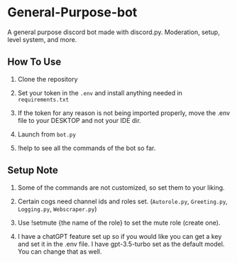 # General-Purpose-bot
A general purpose discord bot made with discord.py.
Moderation, setup, level system, and more.

## How To Use
1. Clone the repository

2. Set your token in the ```.env``` and install anything needed in ```requirements.txt```

3. If the token for any reason is not being imported properly, move the .env file to your DESKTOP and not your IDE dir.

4. Launch from ```bot.py```

5. !help to see all the commands of the bot so far.


## Setup Note
1. Some of the commands are not customized, so set them to your liking.

2. Certain cogs need channel ids and roles set. (```Autorole.py```, ```Greeting.py```, ```Logging.py```, ```Webscraper.py```)

3. Use !setmute {the name of the role} to set the mute role (create one).

4. I have a chatGPT feature set up so if you would like you can get a key and set it in the .env file. I have gpt-3.5-turbo set as the default model. You can change that as well.
